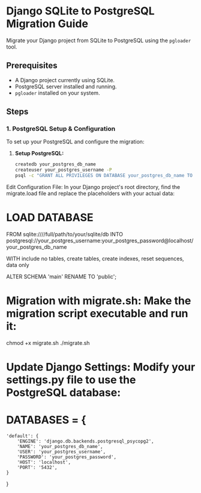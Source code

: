 # Django SQLite to PostgreSQL Migration Guide

Migrate your Django project from SQLite to PostgreSQL using the `pgloader` tool.

## Prerequisites
- A Django project currently using SQLite.
- PostgreSQL server installed and running.
- `pgloader` installed on your system.

## Steps

### 1. PostgreSQL Setup & Configuration
To set up your PostgreSQL and configure the migration:

1. **Setup PostgreSQL:**
   ```bash
   createdb your_postgres_db_name
   createuser your_postgres_username -P
   psql -c "GRANT ALL PRIVILEGES ON DATABASE your_postgres_db_name TO your_postgres_username;"
Edit Configuration File: In your Django project's root directory, find the migrate.load file and replace the placeholders with your actual data:

# LOAD DATABASE
FROM sqlite:////full/path/to/your/sqlite/db
INTO postgresql://your_postgres_username:your_postgres_password@localhost/your_postgres_db_name

WITH include no tables,
     create tables,
     create indexes,
     reset sequences,
     data only

ALTER SCHEMA 'main' RENAME TO 'public';
# Migration with migrate.sh: Make the migration script executable and run it:
chmod +x migrate.sh
./migrate.sh
# Update Django Settings: Modify your settings.py file to use the PostgreSQL database:

# DATABASES = {
    'default': {
        'ENGINE': 'django.db.backends.postgresql_psycopg2',
        'NAME': 'your_postgres_db_name',
        'USER': 'your_postgres_username',
        'PASSWORD': 'your_postgres_password',
        'HOST': 'localhost',
        'PORT': '5432',
    }
}
